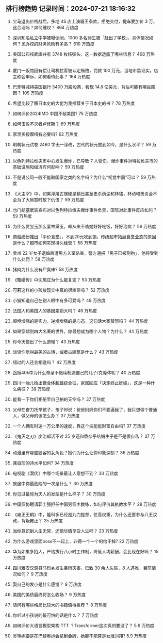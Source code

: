 
## 排行榜趋势 记录时间：2024-07-21 18:16:32
  
  1. 宝马退出价格战后，多地 4S 店上演霸王条款，拒绝交付，提车要加价 3 万，这合理吗？如何维权？ 864 万热度
    
  2. 深圳知名私立中学被曝倒闭，1000 多名师生被「赶出了学校」，具体情况如何？民办校的财务风险有多高？ 610 万热度
    
  3. 美国公布核武库共有 3748 枚核弹头，这一数据透露了哪些信息？ 468 万热度
    
  4. 厦门一饭馆因有偿让司机拉客被认定贿赂，罚款 100 万元，当地市监证实，店主称会申诉，如何看待此事？ 164 万热度
    
  5. 巴菲特减持美国银行 3400 万股股票，套现 14.8 亿美元，背后可能有哪些原因？ 105 万热度
    
  6. 希望比较了解日本史的大佬为我推荐关于日本史的书？ 78 万热度
    
  7. 如何评价2024IMO 中国不敌美国? 75 万热度
    
  8. 如何击败不灭者卢修斯？ 69 万热度
    
  9. 家里买按摩椅有必要吗? 62 万热度
    
  10. 明朝状元试卷 2460 字无一涂改，古代的状元放到如今，是什么水平？ 59 万热度
    
  11. 以色列特拉维夫市中心发生爆炸，已导致 7 人受伤，爆炸事件对特拉维夫市的基础设施和经济有何影响？ 59 万热度
    
  12. 不是说公司一般不能取国家之类的名字吗？为什么“视觉中国”可以？ 59 万热度
    
  13. 《大主宰》中，如果浮屠古族硬是镇压甚至击杀药尘和林貉，林动和萧炎会不会为了大局暂时放下仇恨？ 59 万热度
    
  14. 也门胡塞武装宣布对以色列特拉维夫爆炸事件负责，国际对此事件反应如何？ 59 万热度
    
  15. 为什么贾宝玉那么爱林黛玉，却从来不劝她好好吃饭，好好治病？ 59 万热度
    
  16. 商超纷纷推出「平价食堂」，不到20元吃到饱，传统超市拓展食堂业态的原因是什么？超市如何实现持久经营？ 58 万热度
    
  17. 贵州 22 岁女子退婚后遭男方入室杀害，警方通报「男子已被刑拘」，他将受到什么处罚？ 58 万热度
    
  18. 猪肉为什么没有尸臭味? 58 万热度
    
  19. 《甄嬛传》中沈眉庄为什么能复宠？ 53 万热度
    
  20. 可莉这样的小孩放现实中真的很难带吗？ 52 万热度
    
  21. 小猫知道自己在别人眼中有多可爱吗？ 49 万热度
    
  22. 法国人和英国人的基因差距大吗？ 48 万热度
    
  23. 顺境增强的是实力，逆境增强的是心态，这句话大家赞同吗？ 44 万热度
    
  24. 如果穿越到四大名著的世界，你最想成为哪个人物？为什么？ 44 万热度
    
  25. 你今天悟出了什么道理？ 43 万热度
    
  26. 谈谈你觉得最美的古诗，或者古建筑是什么？ 43 万热度
    
  27. 错过的人还会相逢吗？ 42 万热度
    
  28. 战锤40k中为什么帝皇不继续制造自己的儿子/克隆体呢？ 40 万热度
    
  29. 四川一胎儿检出嵌合体超雄综合征，家属回应「决定终止妊娠」，这是一种什么病征？ 38 万热度
    
  30. 能看一下你们相册里自己拍的天空吗？ 37 万热度
    
  31. 父母在奋力托举孩子，孩子却说：爸爸妈妈你们不要逼我了，我只想做个普通人，做父母的该怎么办？ 37 万热度
    
  32. 一个人拥有时速一万公里的速度，靠这个技能能财富自由吗? 37 万热度
    
  33. 《鬼灭之刃》炭治郎活不过 25 岁还和香奈乎结婚生子是不是很自私？ 37 万热度
    
  34. 动漫里有哪些毁容的女角色？她们为什么让你印象深刻？ 36 万热度
    
  35. 龚自珍的诗水平如何? 34 万热度
    
  36. 电视剧《潜伏》中哪个场景最让人意想不到？ 30 万热度
    
  37. 旅途中你最危险的一次是什么？ 30 万热度
    
  38. 你见过最惊为天人的发型是什么样子？ 30 万热度
    
  39. 中国篮协聘请郭士强担任中国男篮主教练，如何评价其执教水平？ 28 万热度
    
  40. 《雍正王朝》中，隆科多已经是九门提督，位高权重，为什么还要参与八王议政，背叛雍正？ 25 万热度
    
  41. 当你意识到人生无常，还能尽情享受人生吗？ 23 万热度
    
  42. 为什么游戏里面boss不一起上，非得一个一个的给干掉? 22 万热度
    
  43. 华为如果多招人，严格执行八小时工作制，降低人均薪酬，会比现在好吗？ 15 万热度
    
  44. 四川雅安汉源县马烈乡发生暴雨灾害，已致 30 余人失联，8 人遇难，目前情况如何？ 9 万热度
    
  45. 娶自己的发小是什么感觉？ 9 万热度
    
  46. 美国的美债最终将怎么收场？ 9 万热度
    
  47. 请问有哪些格局比较大的书籍值得推荐？ 8 万热度
    
  48. 你听过小孩说的最可怕的话是什么？ 7 万热度
    
  49. 如何评价大语言模型架构 TTT ？Transformer这次真的要没了？ 5.9 万热度
    
  50. 吴艳妮要是在巴黎奥运会拿到金牌，她能不能算是女版刘翔? 5.9 万热度
    